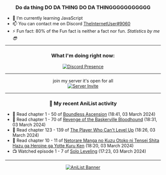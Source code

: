 <div align="center">

### Do da thing DO DA THING DO DA THINGGGGGGGGGGG
</div>

- 🌱 I’m currently learning JavaScript
- 📫 You can contact me on Discord [TheInternetUser#9060](https://discord.com/users/534117072796385300)
- ⚡ Fun fact: 80% of the Fun fact is neither a fact nor fun. _Statistics by me 😎_
<hr>

<div align="center">

### What I'm doing right now:
[![Discord Presence](https://lanyard.cnrad.dev/api/534117072796385300)](https://discord.com/users/534117072796385300)
<hr>

join my server it's open for all <br>
[![Server Invite](https://invidget.switchblade.xyz/bfYgVHxrSs)](https://discord.gg/bfYgVHxrSs)

<hr>
  
### 🌸 My recent AniList activity

</div>

<!-- ANILIST_ACTIVITY:start -->

-   📖 Read chapter 1 - 50 of [Boundless Ascension](https://anilist.co/manga/159439) (18:41, 03 March 2024)
-   📖 Read chapter 1 - 70 of [Revenge of the Baskerville Bloodhound](https://anilist.co/manga/163824) (18:31, 03 March 2024)
-   📖 Read chapter 123 - 139 of [The Player Who Can't Level Up](https://anilist.co/manga/130511) (18:26, 03 March 2024)
-   📖 Read chapter 10 - 11 of [Netorare Manga no Kuzu Otoko ni Tensei Shita Hazu ga Heroine ga Yotte Kuru Ken](https://anilist.co/manga/163733) (18:20, 03 March 2024)
-   📺 Watched episode 1 - 7 of [Solo Leveling](https://anilist.co/anime/151807) (17:23, 03 March 2024)

<!-- ANILIST_ACTIVITY:end -->
<hr>

<div align="center">

[![AniList Banner](https://img.anili.st/User/929966)](https://anilist.co/user/TheInternetUser)

<!-- ![Profile views](https://gpvc.arturio.dev/TheInternetUse7) Since 2023-01-09 -->
<br>


</div>
